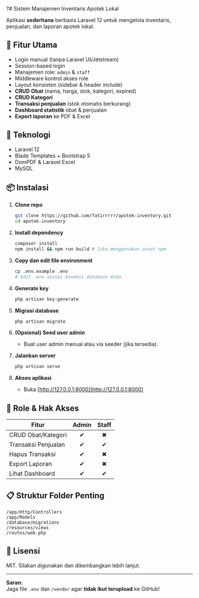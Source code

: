 ?# Sistem Manajemen Inventaris Apotek Lokal

Aplikasi **sederhana** berbasis Laravel 12 untuk mengelola inventaris, penjualan, dan laporan apotek lokal.

## 🚀 Fitur Utama

-   Login manual (tanpa Laravel UI/Jetstream)
-   Session-based login
-   Manajemen role: `admin` & `staff`
-   Middleware kontrol akses role
-   Layout konsisten (sidebar & header include)
-   **CRUD Obat** (nama, harga, stok, kategori, expired)
-   **CRUD Kategori**
-   **Transaksi penjualan** (stok otomatis berkurang)
-   **Dashboard statistik** obat & penjualan
-   **Export laporan** ke PDF & Excel

## 🧰 Teknologi

-   Laravel 12
-   Blade Templates + Bootstrap 5
-   DomPDF & Laravel Excel
-   MySQL

## 📦 Instalasi

1. **Clone repo**

    ```sh
    git clone https://github.com/fatirrrrr/apotek-inventory.git
    cd apotek-inventory
    ```

2. **Install dependency**

    ```sh
    composer install
    npm install && npm run build # Jika menggunakan asset npm
    ```

3. **Copy dan edit file environment**

    ```sh
    cp .env.example .env
    # Edit .env sesuai koneksi database Anda
    ```

4. **Generate key**

    ```sh
    php artisan key:generate
    ```

5. **Migrasi database**

    ```sh
    php artisan migrate
    ```

6. **(Opsional) Seed user admin**

    - Buat user admin manual atau via seeder (jika tersedia).

7. **Jalankan server**

    ```sh
    php artisan serve
    ```

8. **Akses aplikasi**
    - Buka [http://127.0.0.1:8000](http://127.0.0.1:8000)

## 👤 Role & Hak Akses

| Fitur               | Admin | Staff |
| ------------------- | :---: | :---: |
| CRUD Obat/Kategori  |   ✔   |   ✖   |
| Transaksi Penjualan |   ✔   |   ✔   |
| Hapus Transaksi     |   ✔   |   ✖   |
| Export Laporan      |   ✔   |   ✖   |
| Lihat Dashboard     |   ✔   |   ✔   |

## 📋 Struktur Folder Penting

```
/app/Http/Controllers
/app/Models
/database/migrations
/resources/views
/routes/web.php
```

## 📄 Lisensi

MIT. Silakan digunakan dan dikembangkan lebih lanjut.

---

**Saran:**  
Jaga file `.env` dan `/vendor` agar **tidak ikut terupload** ke GitHub!
